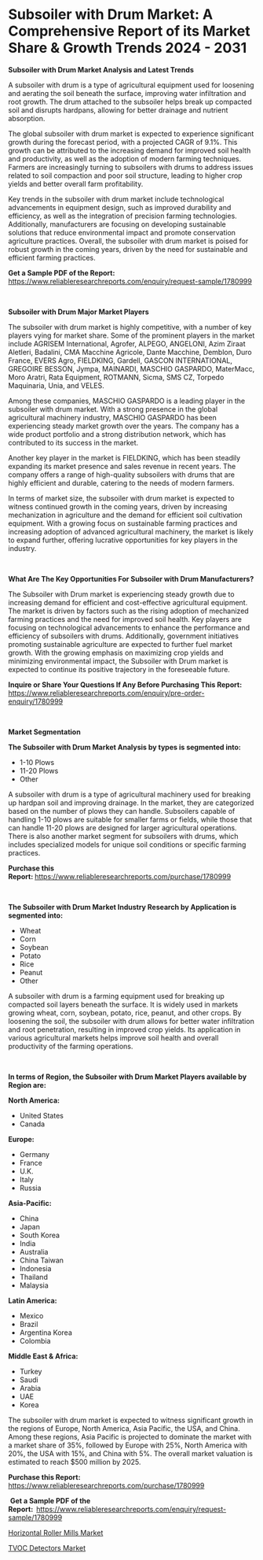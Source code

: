 <p><h1>Subsoiler with Drum Market: A Comprehensive Report of its Market Share & Growth Trends 2024 - 2031</h1></p><p><strong>Subsoiler with Drum Market Analysis and Latest Trends</strong></p>
<p><p>A subsoiler with drum is a type of agricultural equipment used for loosening and aerating the soil beneath the surface, improving water infiltration and root growth. The drum attached to the subsoiler helps break up compacted soil and disrupts hardpans, allowing for better drainage and nutrient absorption.</p><p>The global subsoiler with drum market is expected to experience significant growth during the forecast period, with a projected CAGR of 9.1%. This growth can be attributed to the increasing demand for improved soil health and productivity, as well as the adoption of modern farming techniques. Farmers are increasingly turning to subsoilers with drums to address issues related to soil compaction and poor soil structure, leading to higher crop yields and better overall farm profitability.</p><p>Key trends in the subsoiler with drum market include technological advancements in equipment design, such as improved durability and efficiency, as well as the integration of precision farming technologies. Additionally, manufacturers are focusing on developing sustainable solutions that reduce environmental impact and promote conservation agriculture practices. Overall, the subsoiler with drum market is poised for robust growth in the coming years, driven by the need for sustainable and efficient farming practices.</p></p>
<p><strong>Get a Sample PDF of the Report:&nbsp;</strong> <a href="https://www.reliableresearchreports.com/enquiry/request-sample/1780999">https://www.reliableresearchreports.com/enquiry/request-sample/1780999</a></p>
<p>&nbsp;</p>
<p><strong>Subsoiler with Drum Major Market Players</strong></p>
<p><p>The subsoiler with drum market is highly competitive, with a number of key players vying for market share. Some of the prominent players in the market include AGRISEM International, Agrofer, ALPEGO, ANGELONI, Azim Ziraat Aletleri, Badalini, CMA Macchine Agricole, Dante Macchine, Demblon, Duro France, EVERS Agro, FIELDKING, Gardell, GASCON INTERNATIONAL, GREGOIRE BESSON, Jympa, MAINARDI, MASCHIO GASPARDO, MaterMacc, Moro Aratri, Rata Equipment, ROTMANN, Sicma, SMS CZ, Torpedo Maquinaria, Unia, and VELES.</p><p>Among these companies, MASCHIO GASPARDO is a leading player in the subsoiler with drum market. With a strong presence in the global agricultural machinery industry, MASCHIO GASPARDO has been experiencing steady market growth over the years. The company has a wide product portfolio and a strong distribution network, which has contributed to its success in the market.</p><p>Another key player in the market is FIELDKING, which has been steadily expanding its market presence and sales revenue in recent years. The company offers a range of high-quality subsoilers with drums that are highly efficient and durable, catering to the needs of modern farmers.</p><p>In terms of market size, the subsoiler with drum market is expected to witness continued growth in the coming years, driven by increasing mechanization in agriculture and the demand for efficient soil cultivation equipment. With a growing focus on sustainable farming practices and increasing adoption of advanced agricultural machinery, the market is likely to expand further, offering lucrative opportunities for key players in the industry.</p></p>
<p>&nbsp;</p>
<p><strong>What Are The Key Opportunities For Subsoiler with Drum Manufacturers?</strong></p>
<p><p>The Subsoiler with Drum market is experiencing steady growth due to increasing demand for efficient and cost-effective agricultural equipment. The market is driven by factors such as the rising adoption of mechanized farming practices and the need for improved soil health. Key players are focusing on technological advancements to enhance the performance and efficiency of subsoilers with drums. Additionally, government initiatives promoting sustainable agriculture are expected to further fuel market growth. With the growing emphasis on maximizing crop yields and minimizing environmental impact, the Subsoiler with Drum market is expected to continue its positive trajectory in the foreseeable future.</p></p>
<p><strong>Inquire or Share Your Questions If Any Before Purchasing This Report:</strong> <a href="https://www.reliableresearchreports.com/enquiry/pre-order-enquiry/1780999">https://www.reliableresearchreports.com/enquiry/pre-order-enquiry/1780999</a></p>
<p>&nbsp;</p>
<p><strong>Market Segmentation</strong></p>
<p><strong>The Subsoiler with Drum Market Analysis by types is segmented into:</strong></p>
<p><ul><li>1-10 Plows</li><li>11-20 Plows</li><li>Other</li></ul></p>
<p><p>A subsoiler with drum is a type of agricultural machinery used for breaking up hardpan soil and improving drainage. In the market, they are categorized based on the number of plows they can handle. Subsoilers capable of handling 1-10 plows are suitable for smaller farms or fields, while those that can handle 11-20 plows are designed for larger agricultural operations. There is also another market segment for subsoilers with drums, which includes specialized models for unique soil conditions or specific farming practices.</p></p>
<p><strong>Purchase this Report:&nbsp;</strong><a href="https://www.reliableresearchreports.com/purchase/1780999">https://www.reliableresearchreports.com/purchase/1780999</a></p>
<p>&nbsp;</p>
<p><strong>The Subsoiler with Drum Market Industry Research by Application is segmented into:</strong></p>
<p><ul><li>Wheat</li><li>Corn</li><li>Soybean</li><li>Potato</li><li>Rice</li><li>Peanut</li><li>Other</li></ul></p>
<p><p>A subsoiler with drum is a farming equipment used for breaking up compacted soil layers beneath the surface. It is widely used in markets growing wheat, corn, soybean, potato, rice, peanut, and other crops. By loosening the soil, the subsoiler with drum allows for better water infiltration and root penetration, resulting in improved crop yields. Its application in various agricultural markets helps improve soil health and overall productivity of the farming operations.</p></p>
<p>&nbsp;</p>
<p><strong>In terms of Region, the Subsoiler with Drum Market Players available by Region are:</strong></p>
<p>
    <p> <strong> North America: </strong>
        <ul>
            <li>United States</li>
            <li>Canada</li>
        </ul>
        </p> 
    <p> <strong> Europe: </strong>
        <ul>
            <li>Germany</li>
            <li>France</li>
            <li>U.K.</li>
            <li>Italy</li>
            <li>Russia</li>
        </ul>
        </p> 
    <p> <strong> Asia-Pacific: </strong>
        <ul>
            <li>China</li>
            <li>Japan</li>
            <li>South Korea</li>
            <li>India</li>
            <li>Australia</li>
            <li>China Taiwan</li>
            <li>Indonesia</li>
            <li>Thailand</li>
            <li>Malaysia</li>
        </ul>
        </p> 
    <p> <strong> Latin America: </strong>
        <ul>
            <li>Mexico</li>
            <li>Brazil</li>
            <li>Argentina Korea</li>
            <li>Colombia</li>
        </ul>
        </p> 
    <p> <strong> Middle East & Africa: </strong>
        <ul>
            <li>Turkey</li>
            <li>Saudi</li>
            <li>Arabia</li>
            <li>UAE</li>
            <li>Korea</li>
        </ul>
    </p>
    </p>
<p><p>The subsoiler with drum market is expected to witness significant growth in the regions of Europe, North America, Asia Pacific, the USA, and China. Among these regions, Asia Pacific is projected to dominate the market with a market share of 35%, followed by Europe with 25%, North America with 20%, the USA with 15%, and China with 5%. The overall market valuation is estimated to reach $500 million by 2025.</p></p>
<p><strong>Purchase this Report: </strong><a href="https://www.reliableresearchreports.com/purchase/1780999">https://www.reliableresearchreports.com/purchase/1780999</a></p>
<p>&nbsp;<strong>Get a Sample PDF of the Report:&nbsp;&nbsp;</strong><a href="https://www.reliableresearchreports.com/enquiry/request-sample/1780999">https://www.reliableresearchreports.com/enquiry/request-sample/1780999</a></p>
<p><strong></strong></p>
<p><p><a href="https://issuu.com/reportprime-2/docs/horizontal-roller-mills-market-size-2030.pptx">Horizontal Roller Mills Market</a></p><p><a href="https://issuu.com/reportprime-2/docs/tvoc-detectors-market-size-2030.pptx">TVOC Detectors Market</a></p></p>